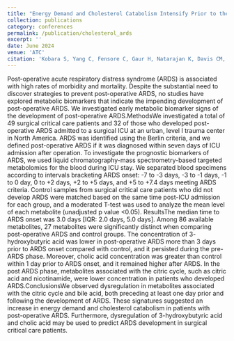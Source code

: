 ```yaml
---
title: "Energy Demand and Cholesterol Catabolism Intensify Prior to the Onset of ARDS in Surgical ICU Patients"
collection: publications
category: conferences
permalink: /publication/cholesterol_ards
excerpt: ''
date: June 2024
venue: 'ATC'
citation: 'Kobara S, Yang C, Fensore C, Gaur H, Natarajan K, Davis CM, Ghneim K, Caten FT, Pelletier AN, Sharma AA, Enriquez AB. Energy Demand and Cholesterol Catabolism Intensify Prior to the Onset of ARDS in Surgical ICU Patients. InC40. ARDS AND ACUTE RESPIRATORY FAILURE: MECHANISM, RISK, AND OUTCOMES 2024 May (pp. A5497-A5497). American Thoracic Society.'
---
```



Post-operative acute respiratory distress syndrome (ARDS) is associated with high rates of morbidity and mortality.
Despite the substantial need to discover strategies to prevent post-operative ARDS, no studies have explored metabolic
biomarkers that indicate the impending development of post-operative ARDS. We investigated early metabolic biomarker signs
of the development of post-operative ARDS.MethodsWe investigated a total of 49 surgical critical care patients and 32 of those
who developed post-operative ARDS admitted to a surgical ICU at an urban, level I trauma center in North America. ARDS was
identified using the Berlin criteria, and we defined post-operative ARDS if it was diagnosed within seven days of ICU admission
after operation. To investigate the prognostic biomarkers of ARDS, we used liquid chromatography-mass spectrometry-based
targeted metabolomics for the blood during ICU stay. We separated blood specimens according to intervals bracketing ARDS
onset: -7 to -3 days, -3 to -1 days, -1 to 0 day, 0 to +2 days, +2 to +5 days, and +5 to +7.4 days meeting ARDS criteria. Control
samples from surgical critical care patients who did not develop ARDS were matched based on the same time post-ICU
admission for each group, and a moderated T-test was used to analyze the mean level of each metabolite (unadjusted p value
<0.05). ResultsThe median time to ARDS onset was 3.0 days [IQR: 2.0 days, 5.0 days]. Among 86 available metabolites, 27
metabolites were significantly distinct when comparing post-operative ARDS and control groups. The concentration of 3-
hydroxybutyric acid was lower in post-operative ARDS more than 3 days prior to ARDS onset compared with control, and it
persisted during the pre-ARDS phase. Moreover, cholic acid concentration was greater than control within 1 day prior to ARDS
onset, and it remained higher after ARDS. In the post ARDS phase, metabolites associated with the citric cycle, such as citric
acid and nicotinamide, were lower concentration in patients who developed ARDS.ConclusionsWe observed dysregulation in
metabolites associated with the citric cycle and bile acid, both preceding at least one day prior and following the development of
ARDS. These signatures suggested an increase in energy demand and cholesterol catabolism in patients with post-operative
ARDS. Furthermore, dysregulation of 3-hydroxybutyric acid and cholic acid may be used to predict ARDS development in
surgical critical care patients.
